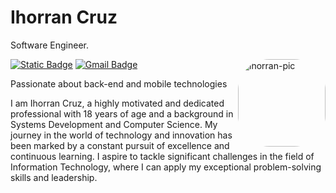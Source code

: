 # Ihorran Cruz 

Software Engineer.

<img align="right" alt="ihorran-pic" width="140" style="border-radius:50px;" src="https://user-images.githubusercontent.com/92957629/156885082-2311a942-b5a3-4163-9ad8-8efcac0fca55.gif">

[![Static Badge](https://img.shields.io/badge/Ihorran_Cruz-%232a5aeb?style=flat-square&logo=linkedin)](https://www.linkedin.com/in/ihorrandev/)
[![Gmail Badge](https://img.shields.io/badge/ihorrancruz6%40gmail.com-%232a5aeb?style=flat-square&logo=gmail&logoColor=white)](mailto:ihorrancruz6@gmail.com)

Passionate about back-end and mobile technologies

I am Ihorran Cruz, a highly motivated and dedicated professional with 18 years of age and a background in Systems Development and Computer Science. My journey in the world of technology and innovation has been marked by a constant pursuit of excellence and continuous learning. I aspire to tackle significant challenges in the field of Information Technology, where I can apply my exceptional problem-solving skills and leadership.

